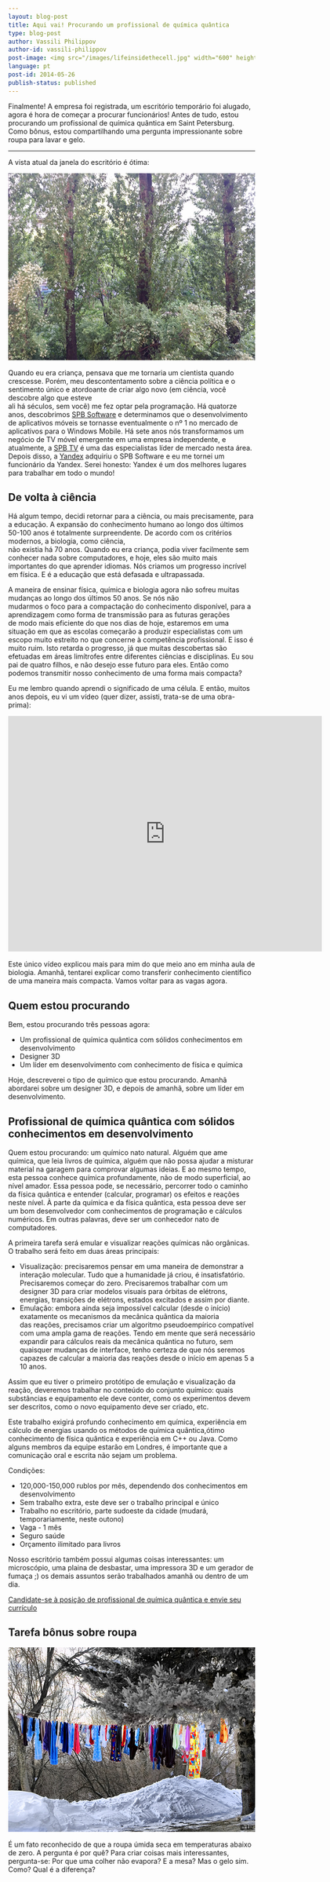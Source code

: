 ```yaml
---
layout: blog-post
title: Aqui vai! Procurando um profissional de química quântica
type: blog-post
author: Vassili Philippov
author-id: vassili-philippov
post-image: <img src="/images/lifeinsidethecell.jpg" width="600" height="400" alt="Inner life of a cell">
language: pt
post-id: 2014-05-26
publish-status: published
---
```

Finalmente! A empresa foi registrada, um escritório temporário foi alugado, agora é hora de começar a procurar funcionários! 
Antes de tudo, estou procurando um profissional de química quântica em Saint Petersburg. 
Como bônus, estou compartilhando uma pergunta impressionante sobre roupa para lavar e gelo.
<!-- more -->

----

A vista atual da janela do escritório é ótima:

<img src="/images/officewindowview.jpg" width="600" height="381" alt="vista da janela do escritório">

Quando eu era criança, pensava que me tornaria um cientista quando crescesse. Porém, meu descontentamento sobre a ciência política 
e o sentimento único e atordoante de criar algo novo (em ciência, você descobre algo que esteve  
ali há séculos, sem você) me fez optar pela programação. Há quatorze anos, descobrimos <a href="http://www.spb.com">SPB Software</a> e determinamos 
que o desenvolvimento de aplicativos móveis se tornasse eventualmente o nº 1 no mercado de aplicativos para o Windows Mobile. Há sete anos 
nós transformamos um negócio de TV móvel emergente em uma empresa independente, e atualmente, a  <a href="http://www.spbtvsolutions.com">SPB TV</a> é uma das especialistas líder de mercado 
nesta área. Depois disso, a <a href="http://company.yandex.com">Yandex</a> adquiriu o SPB Software e eu me tornei um funcionário da Yandex. Serei honesto: Yandex é um 
dos melhores lugares para trabalhar em todo o mundo!

## De volta à ciência

Há algum tempo, decidi retornar para a ciência, ou mais precisamente, para a educação. A expansão do conhecimento humano 
ao longo dos últimos 50-100 anos é totalmente surpreendente. De acordo com os critérios modernos, a biologia, como ciência,  
não existia há 70 anos. Quando eu era criança, podia viver facilmente sem conhecer nada sobre computadores, e 
hoje, eles são muito mais importantes do que aprender idiomas. Nós criamos um progresso incrível em física.  E é a educação que está defasada e ultrapassada.

A maneira de ensinar física, química e biologia agora não sofreu muitas mudanças ao longo dos últimos 50 anos. Se nós não  
mudarmos o foco para a compactação do conhecimento disponível, para a aprendizagem como forma de transmissão para as futuras gerações  
de modo mais eficiente do que nos dias de hoje, estaremos em uma situação em que as escolas começarão a produzir especialistas 
com um escopo muito estreito no que concerne à competência profissional. E isso é muito ruim. Isto retarda o progresso, já que muitas descobertas 
são efetuadas em áreas limítrofes entre diferentes ciências e disciplinas. Eu sou pai de quatro filhos, e não 
desejo esse futuro para eles. Então como podemos transmitir nosso conhecimento de uma forma mais compacta?

Eu me lembro quando aprendi o significado de uma célula. E então, muitos anos depois, eu vi um vídeo (quer dizer, assisti, trata-se de uma obra-prima):

<iframe width="640" height="480" src="http://www.youtube.com/embed/B_zD3NxSsD8?rel=0" frameborder="0" allowfullscreen></iframe>
<br>

Este único vídeo explicou mais para mim do que meio ano em minha aula de biologia. Amanhã, tentarei explicar como transferir conhecimento científico de uma maneira mais compacta. Vamos voltar para as vagas agora.

## Quem estou procurando

Bem, estou procurando três pessoas agora:

* Um profissional de química quântica com sólidos conhecimentos em desenvolvimento
* Designer 3D
* Um líder em desenvolvimento com conhecimento de física e química

Hoje, descreverei o tipo de químico que estou procurando. Amanhã abordarei sobre um designer 3D, e depois de amanhã, sobre um líder em desenvolvimento.

## Profissional de química quântica com sólidos conhecimentos em desenvolvimento

Quem estou procurando: um químico nato natural. Alguém que ame química, que leia livros de química, 
alguém que não possa ajudar a misturar material na garagem para comprovar algumas ideias. E ao mesmo tempo, esta pessoa conhece 
química profundamente, não de modo superficial, ao nível amador. Essa pessoa pode, se necessário,  percorrer todo o caminho  
da física quântica e entender (calcular, programar) os efeitos e reações neste nível. À parte da química 
e da física quântica, esta pessoa deve ser um bom desenvolvedor com conhecimentos de programação e cálculos numéricos. 
Em outras palavras, deve ser um conhecedor nato de computadores. 

A primeira tarefa será emular e visualizar reações químicas não orgânicas. O trabalho será feito em duas áreas principais:

* Visualização: precisaremos pensar em uma maneira de demonstrar a interação molecular. Tudo que a humanidade 
já criou, é insatisfatório. Precisaremos começar do zero. Precisaremos trabalhar com um designer 3D 
para criar modelos visuais para órbitas de elétrons, energias, transições de elétrons, estados excitados e assim por diante.
* Emulação: embora ainda seja impossível calcular (desde o início) exatamente os mecanismos da mecânica quântica da maioria  
das reações, precisamos criar um algoritmo pseudoempírico compatível com uma ampla gama de reações.  Tendo em mente que será 
necessário expandir para cálculos reais da mecânica quântica no futuro, sem quaisquer mudanças de interface, tenho certeza de que nós seremos capazes de calcular a maioria das reações desde o início em apenas 5 a 10 anos.

Assim que eu tiver o primeiro protótipo de emulação e visualização da reação, deveremos trabalhar no conteúdo do conjunto químico: quais substâncias e equipamento ele deve conter, como os experimentos devem ser descritos, como o novo equipamento deve ser criado, etc.

Este trabalho exigirá profundo conhecimento em química, experiência em cálculo de energias usando os métodos de química quântica,ótimo conhecimento de física quântica e experiência em C++ ou Java. Como alguns membros da equipe estarão em Londres, 
é importante que a comunicação oral e escrita não sejam um problema.

Condições:

* 120,000-150,000 rublos por mês, dependendo dos conhecimentos em desenvolvimento
* Sem trabalho extra, este deve ser o trabalho principal e único
* Trabalho no escritório, parte sudoeste da cidade (mudará, temporariamente, neste outono)
* Vaga - 1 mês
* Seguro saúde
* Orçamento ilimitado para livros

Nosso escritório também possui algumas coisas interessantes: um microscópio, uma plaina de desbastar, uma impressora 3D e um gerador de fumaça ;) os demais assuntos serão trabalhados amanhã ou dentro de um dia.

<a class="btn btn-primary btn-lg active" href="http://scijob.ru/vacancy/2783" role="button">Candidate-se à posição de profissional de química quântica e envie seu currículo</a>

## Tarefa bônus sobre roupa

<a href="https://www.flickr.com/photos/kingstongal/2277441286/in/photostream/"><img src="/images/winterdry.jpg" width="600" height="376" alt="Roupa que seca no gelo"></a>

É um fato reconhecido de que a roupa úmida seca em temperaturas abaixo de zero. A pergunta é por quê? Para criar coisas mais interessantes, pergunta-se: 
Por que uma colher não evapora? E a mesa? Mas o gelo sim. Como? Qual é a diferença?